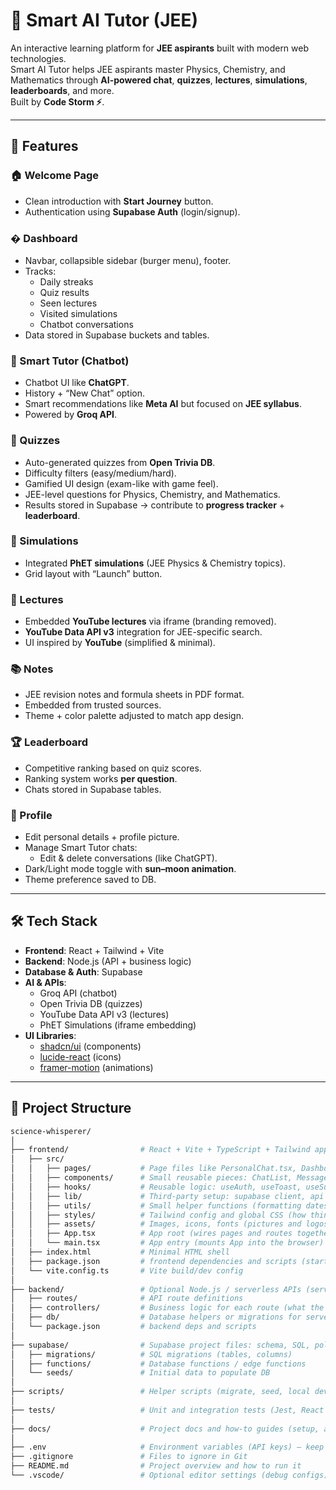 
# 🧠 Smart AI Tutor (JEE)

An interactive learning platform for **JEE aspirants** built with modern web technologies.  
Smart AI Tutor helps JEE aspirants master Physics, Chemistry, and Mathematics through **AI-powered chat**, **quizzes**, **lectures**, **simulations**, **leaderboards**, and more.  
Built by **Code Storm ⚡**.

---

## 🚀 Features

### 🏠 Welcome Page
- Clean introduction with **Start Journey** button.
- Authentication using **Supabase Auth** (login/signup).

### � Dashboard
- Navbar, collapsible sidebar (burger menu), footer.
- Tracks:
  - Daily streaks  
  - Quiz results  
  - Seen lectures  
  - Visited simulations  
  - Chatbot conversations  
- Data stored in Supabase buckets and tables.

### 🤖 Smart Tutor (Chatbot)
- Chatbot UI like **ChatGPT**.
- History + “New Chat” option.
- Smart recommendations like **Meta AI** but focused on **JEE syllabus**.
- Powered by **Groq API**.

### 📝 Quizzes
- Auto-generated quizzes from **Open Trivia DB**.
- Difficulty filters (easy/medium/hard).
- Gamified UI design (exam-like with game feel).
- JEE-level questions for Physics, Chemistry, and Mathematics.
- Results stored in Supabase → contribute to **progress tracker** + **leaderboard**.

### 🔬 Simulations
- Integrated **PhET simulations** (JEE Physics & Chemistry topics).
- Grid layout with “Launch” button.

### 🎥 Lectures
- Embedded **YouTube lectures** via iframe (branding removed).
- **YouTube Data API v3** integration for JEE-specific search.
- UI inspired by **YouTube** (simplified & minimal).

### 📚 Notes
- JEE revision notes and formula sheets in PDF format.
- Embedded from trusted sources.
- Theme + color palette adjusted to match app design.

### 🏆 Leaderboard
- Competitive ranking based on quiz scores.
- Ranking system works **per question**.
- Chats stored in Supabase tables.

### 👤 Profile
- Edit personal details + profile picture.
- Manage Smart Tutor chats:
  - Edit & delete conversations (like ChatGPT).
- Dark/Light mode toggle with **sun–moon animation**.
- Theme preference saved to DB.

---

## 🛠️ Tech Stack

- **Frontend**: React + Tailwind + Vite
- **Backend**: Node.js (API + business logic)
- **Database & Auth**: Supabase
- **AI & APIs**:
  - Groq API (chatbot)
  - Open Trivia DB (quizzes)
  - YouTube Data API v3 (lectures)
  - PhET Simulations (iframe embedding)
- **UI Libraries**:
  - [shadcn/ui](https://ui.shadcn.com/) (components)
  - [lucide-react](https://lucide.dev/) (icons)
  - [framer-motion](https://www.framer.com/motion/) (animations)
---

## 📂 Project Structure

```bash
science-whisperer/
│
├── frontend/                # React + Vite + TypeScript + Tailwind app (the website you open)
│   ├── src/
│   │   ├── pages/           # Page files like PersonalChat.tsx, Dashboard, Profile — each is a full screen
│   │   ├── components/      # Small reusable pieces: ChatList, MessageBubble, Header, Buttons
│   │   ├── hooks/           # Reusable logic: useAuth, useToast, useSupabase (like tiny helpers)
│   │   ├── lib/             # Third-party setup: supabase client, api helpers (connects to DB)
│   │   ├── utils/           # Small helper functions (formatting dates, text, etc.)
│   │   ├── styles/          # Tailwind config and global CSS (how things look)
│   │   ├── assets/          # Images, icons, fonts (pictures and logos)
│   │   ├── App.tsx          # App root (wires pages and routes together)
│   │   └── main.tsx         # App entry (mounts App into the browser)
│   ├── index.html           # Minimal HTML shell
│   ├── package.json         # frontend dependencies and scripts (start, build)
│   └── vite.config.ts       # Vite build/dev config
│
├── backend/                 # Optional Node.js / serverless APIs (server logic)
│   ├── routes/              # API route definitions
│   ├── controllers/         # Business logic for each route (what the API does)
│   ├── db/                  # Database helpers or migrations for server code
│   └── package.json         # backend deps and scripts
│
├── supabase/                # Supabase project files: schema, SQL, policies, functions
│   ├── migrations/          # SQL migrations (tables, columns)
│   ├── functions/           # Database functions / edge functions
│   └── seeds/               # Initial data to populate DB
│
├── scripts/                 # Helper scripts (migrate, seed, local dev helpers)
│
├── tests/                   # Unit and integration tests (Jest, React Testing Library)
│
├── docs/                    # Project docs and how-to guides (setup, architecture)
│
├── .env                     # Environment variables (API keys) — keep private, not in git
├── .gitignore               # Files to ignore in Git
├── README.md                # Project overview and how to run it
└── .vscode/                 # Optional editor settings (debug configs)
